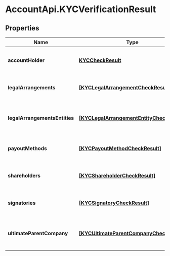 # AccountApi.KYCVerificationResult

## Properties

Name | Type | Description | Notes
------------ | ------------- | ------------- | -------------
**accountHolder** | [**KYCCheckResult**](KYCCheckResult.md) | The results of the checks on the account holder. | [optional] 
**legalArrangements** | [**[KYCLegalArrangementCheckResult]**](KYCLegalArrangementCheckResult.md) | The results of the checks on the legal arrangements. | [optional] 
**legalArrangementsEntities** | [**[KYCLegalArrangementEntityCheckResult]**](KYCLegalArrangementEntityCheckResult.md) | The results of the checks on the legal arrangement entities. | [optional] 
**payoutMethods** | [**[KYCPayoutMethodCheckResult]**](KYCPayoutMethodCheckResult.md) | The results of the checks on the payout methods. | [optional] 
**shareholders** | [**[KYCShareholderCheckResult]**](KYCShareholderCheckResult.md) | The results of the checks on the shareholders. | [optional] 
**signatories** | [**[KYCSignatoryCheckResult]**](KYCSignatoryCheckResult.md) | The results of the checks on the signatories. | [optional] 
**ultimateParentCompany** | [**[KYCUltimateParentCompanyCheckResult]**](KYCUltimateParentCompanyCheckResult.md) | The result of the check on the Ultimate Parent Company. | [optional] 


